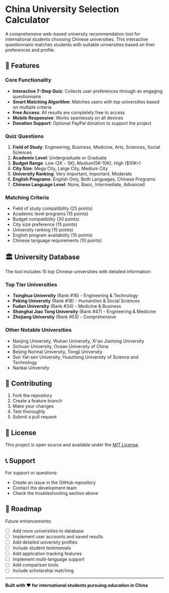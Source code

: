 # China University Selection Calculator

A comprehensive web-based university recommendation tool for international students choosing Chinese universities. This interactive questionnaire matches students with suitable universities based on their preferences and profile.

## 🌟 Features

### Core Functionality
- **Interactive 7-Step Quiz**: Collects user preferences through an engaging questionnaire
- **Smart Matching Algorithm**: Matches users with top universities based on multiple criteria
- **Free Access**: All results are completely free to access
- **Mobile Responsive**: Works seamlessly on all devices
- **Donation Support**: Optional PayPal donation to support the project

### Quiz Questions
1. **Field of Study**: Engineering, Business, Medicine, Arts, Sciences, Social Sciences
2. **Academic Level**: Undergraduate or Graduate
3. **Budget Range**: Low ($2K-5K), Medium ($5K-10K), High ($10K+)
4. **City Size**: Mega City, Large City, Medium City
5. **University Ranking**: Very Important, Important, Moderate
6. **English Programs**: English Only, Both Languages, Chinese Programs
7. **Chinese Language Level**: None, Basic, Intermediate, Advanced

### Matching Criteria
- Field of study compatibility (25 points)
- Academic level programs (15 points)
- Budget compatibility (20 points)
- City size preference (15 points)
- University ranking (15 points)
- English program availability (10 points)
- Chinese language requirements (10 points)

## 🏛️ University Database

The tool includes 15 top Chinese universities with detailed information:

### Top Tier Universities
- **Tsinghua University** (Rank #16) - Engineering & Technology
- **Peking University** (Rank #18) - Humanities & Social Sciences
- **Fudan University** (Rank #34) - Medicine & Business
- **Shanghai Jiao Tong University** (Rank #47) - Engineering & Medicine
- **Zhejiang University** (Rank #53) - Comprehensive

### Other Notable Universities
- Nanjing University, Wuhan University, Xi'an Jiaotong University
- Sichuan University, Ocean University of China
- Beijing Normal University, Tongji University
- Sun Yat-sen University, Huazhong University of Science and Technology
- Nankai University

## 🤝 Contributing

1. Fork the repository
2. Create a feature branch
3. Make your changes
4. Test thoroughly
5. Submit a pull request

## 📄 License

This project is open source and available under the [MIT License](LICENSE).

## 📞 Support

For support or questions:
- Create an issue in the GitHub repository
- Contact the development team
- Check the troubleshooting section above

## 🎯 Roadmap

Future enhancements:
- [ ] Add more universities to database
- [ ] Implement user accounts and saved results
- [ ] Add detailed university profiles
- [ ] Include student testimonials
- [ ] Add application tracking features
- [ ] Implement multi-language support
- [ ] Add comparison tools
- [ ] Include scholarship matching

---

**Built with ❤️ for international students pursuing education in China**

